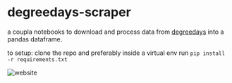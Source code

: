 # degreedays-scraper

a coupla notebooks to download and process data from [degreedays](https://www.degreedays.net/) into a pandas dataframe.

to setup: clone the repo and preferably inside a virtual env run `pip install -r requirements.txt`

![website](https://i.imgur.com/xqgXDdn.png)
